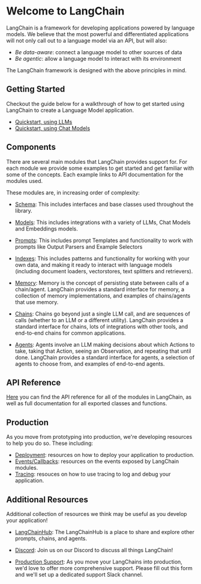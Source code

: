 # Welcome to LangChain

LangChain is a framework for developing applications powered by language models. We believe that the most powerful and differentiated applications will not only call out to a language model via an API, but will also:

- _Be data-aware_: connect a language model to other sources of data
- _Be agentic_: allow a language model to interact with its environment

The LangChain framework is designed with the above principles in mind.

## Getting Started

Checkout the guide below for a walkthrough of how to get started using LangChain to create a Language Model application.

- [Quickstart, using LLMs](./getting-started/guide-llm.mdx)
- [Quickstart, using Chat Models](./getting-started/guide-chat.mdx)

## Components

There are several main modules that LangChain provides support for. For each module we provide some examples to get started and get familiar with some of the concepts. Each example links to API documentation for the modules used.

These modules are, in increasing order of complexity:

- [Schema](./modules/schema/): This includes interfaces and base classes used throughout the library.

- [Models](./modules/models/): This includes integrations with a variety of LLMs, Chat Models and Embeddings models.

- [Prompts](./modules/prompts/): This includes prompt Templates and functionality to work with prompts like Output Parsers and Example Selectors

- [Indexes](./modules/indexes/): This includes patterns and functionality for working with your own data, and making it ready to interact with language models (including document loaders, vectorstores, text splitters and retrievers).

- [Memory](./modules/memory/): Memory is the concept of persisting state between calls of a chain/agent. LangChain provides a standard interface for memory, a collection of memory implementations, and examples of chains/agents that use memory.

- [Chains](./modules/chains/): Chains go beyond just a single LLM call, and are sequences of calls (whether to an LLM or a different utility). LangChain provides a standard interface for chains, lots of integrations with other tools, and end-to-end chains for common applications.

- [Agents](./modules/agents/): Agents involve an LLM making decisions about which Actions to take, taking that Action, seeing an Observation, and repeating that until done. LangChain provides a standard interface for agents, a selection of agents to choose from, and examples of end-to-end agents.

## API Reference

[Here](./api/) you can find the API reference for all of the modules in LangChain, as well as full documentation for all exported classes and functions.

## Production

As you move from prototyping into production, we're developing resources to help you do so.
These including:

- [Deployment](./production/deployment): resources on how to deploy your application to production.
- [Events/Callbacks](./production/callbacks): resources on the events exposed by LangChain modules.
- [Tracing](./production/tracing): resouces on how to use tracing to log and debug your application.

## Additional Resources

Additional collection of resources we think may be useful as you develop your application!

- [LangChainHub](https://github.com/hwchase17/langchain-gpt4all-hub): The LangChainHub is a place to share and explore other prompts, chains, and agents.

- [Discord](https://discord.gg/6adMQxSpJS): Join us on our Discord to discuss all things LangChain!

- [Production Support](https://forms.gle/57d8AmXBYp8PP8tZA): As you move your LangChains into production, we'd love to offer more comprehensive support. Please fill out this form and we'll set up a dedicated support Slack channel.
